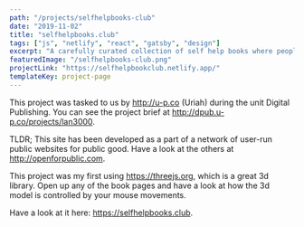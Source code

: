 ```yaml
---
path: "/projects/selfhelpbooks-club"
date: "2019-11-02"
title: "selfhelpbooks.club"
tags: ["js", "netlify", "react", "gatsby", "design"]
excerpt: "A carefully curated collection of self help books where people can find something new and interesting to read."
featuredImage: "/selfhelpbooks-club.png"
projectLink: "https://selfhelpbookclub.netlify.app/"
templateKey: project-page
---
```


This project was tasked to us by <http://u-p.co> (Uriah) during the unit Digital Publishing. You can see the project brief at <http://dpub.u-p.co/projects/lan3000>.

TLDR; This site has been developed as a part of a network of user-run public websites for public good. Have a look at the others at <http://openforpublic.com>.

This project was my first using <https://threejs.org>, which is a great 3d library. Open up any of the book pages and have a look at how the 3d model is
controlled by your mouse movements.

Have a look at it here: <https://selfhelpbooks.club>.
